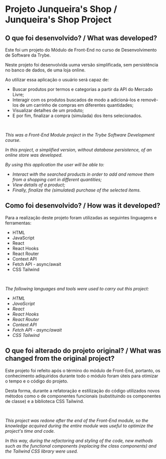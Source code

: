 <h1>Projeto Junqueira's Shop / Junqueira's Shop Project</h1>

<h2>O que foi desenvolvido? / What was developed?</h2>
<p>Este foi um projeto do Módulo de Front-End no curso de Desenvolvimento de Software da Trybe.</p>
<p>Neste projeto foi desenvolvida uuma versão simplificada, sem persistência no banco de dados, de uma loja online.</p>
<p>Ao utilizar essa aplicação o usuário será capaz de:</p>
<ul>
  <li>Buscar produtos por termos e categorias a partir da API do Mercado Livre;</li>
  <li>Interagir com os produtos buscados de modo a adicioná-los e removê-los de um carrinho de compras em diferentes quantidades;</li>
  <li>Visualizar detalhes de um produto;</li>
  <li>E por fim, finalizar a compra (simulada) dos itens selecionados.</li>
</ul>
<br />
<i><p>This was a Front-End Module project in the Trybe Software Development course.</p>
<p>In this project, a simplified version, without database persistence, of an online store was developed.</p>
<p>By using this application the user will be able to:</p>
<ul>
  <li>Interact with the searched products in order to add and remove them from a shopping cart in different quantities;</li>
  <li>View details of a product;</li>
  <li>Finally, finalize the (simulated) purchase of the selected items.</li>
</ul>
</i>

<h2>Como foi desenvolvido? / How was it developed?</h2>
<p>Para a realização deste projeto foram utilizadas as seguintes linguagens e ferramentas:</p>
<ul>
  <li>HTML</li>
  <li>JavaScript</li>
  <li>React</li>
  <li>React Hooks</li>
  <li>React Router</li>
  <li>Context API</li>
  <li>Fetch API - async/await</li>
  <li>CSS Tailwind</li>
</ul>
<br />
<i><p>The following languages and tools were used to carry out this project:</p>
<ul>
  <li>HTML</li>
  <li>JavaScript</li>
  <li>React</li>
  <li>React Hooks</li>
  <li>React Router</li>
  <li>Context API</li>
  <li>Fetch API - async/await</li>
  <li>CSS Tailwind</li>
</ul></i>

<h2>O que foi alterado do projeto original? / What was changed from the original project?</h2>
<p>Este projeto foi refeito após o término do módulo de Front-End, portanto, os conhecimento adiquiridos durante todo o módulo foram úteis para otimizar o tempo e o código do projeto.</p>
<p>Desta forma, durante a refatoração e estilização do código utilizados novos métodos como o de componentes funcionais (substituindo os componentes de classe) e a biblioteca CSS Tailwind.</p> 
<br />
<i><p>This project was redone after the end of the Front-End module, so the knowledge acquired during the entire module was useful to optimize the project's time and code.</p>
<p>In this way, during the refactoring and styling of the code, new methods such as the functional components (replacing the class components) and the Tailwind CSS library were used.</p></i>